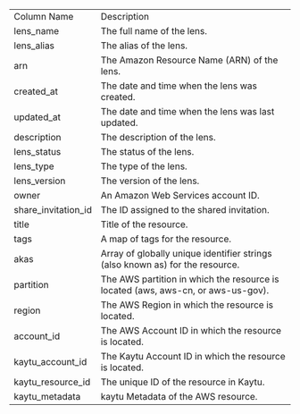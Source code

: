 <table>
	<tr><td>Column Name</td><td>Description</td></tr>
	<tr><td>lens_name</td><td>The full name of the lens.</td></tr>
	<tr><td>lens_alias</td><td>The alias of the lens.</td></tr>
	<tr><td>arn</td><td>The Amazon Resource Name (ARN) of the lens.</td></tr>
	<tr><td>created_at</td><td>The date and time when the lens was created.</td></tr>
	<tr><td>updated_at</td><td>The date and time when the lens was last updated.</td></tr>
	<tr><td>description</td><td>The description of the lens.</td></tr>
	<tr><td>lens_status</td><td>The status of the lens.</td></tr>
	<tr><td>lens_type</td><td>The type of the lens.</td></tr>
	<tr><td>lens_version</td><td>The version of the lens.</td></tr>
	<tr><td>owner</td><td>An Amazon Web Services account ID.</td></tr>
	<tr><td>share_invitation_id</td><td>The ID assigned to the shared invitation.</td></tr>
	<tr><td>title</td><td>Title of the resource.</td></tr>
	<tr><td>tags</td><td>A map of tags for the resource.</td></tr>
	<tr><td>akas</td><td>Array of globally unique identifier strings (also known as) for the resource.</td></tr>
	<tr><td>partition</td><td>The AWS partition in which the resource is located (aws, aws-cn, or aws-us-gov).</td></tr>
	<tr><td>region</td><td>The AWS Region in which the resource is located.</td></tr>
	<tr><td>account_id</td><td>The AWS Account ID in which the resource is located.</td></tr>
	<tr><td>kaytu_account_id</td><td>The Kaytu Account ID in which the resource is located.</td></tr>
	<tr><td>kaytu_resource_id</td><td>The unique ID of the resource in Kaytu.</td></tr>
	<tr><td>kaytu_metadata</td><td>kaytu Metadata of the AWS resource.</td></tr>
</table>